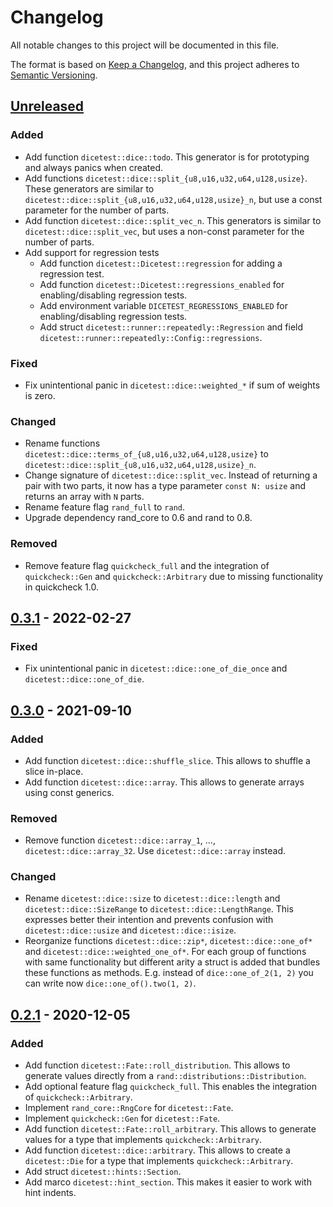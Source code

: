 # Changelog
All notable changes to this project will be documented in this file.

The format is based on [Keep a Changelog](https://keepachangelog.com/en/1.0.0/),
and this project adheres to [Semantic Versioning](https://semver.org/spec/v2.0.0.html).

## [Unreleased]
### Added
- Add function `dicetest::dice::todo`. This generator is for prototyping and always panics when created.
- Add functions `dicetest::dice::split_{u8,u16,u32,u64,u128,usize}`. These generators are similar to `dicetest::dice::split_{u8,u16,u32,u64,u128,usize}_n`, but use a const parameter for the number of parts.
- Add function `dicetest::dice::split_vec_n`. This generators is similar to `dicetest::dice::split_vec`, but uses a non-const parameter for the number of parts.
- Add support for regression tests
  - Add function `dicetest::Dicetest::regression` for adding a regression test.
  - Add function `dicetest::Dicetest::regressions_enabled` for enabling/disabling regression tests.
  - Add environment variable `DICETEST_REGRESSIONS_ENABLED` for enabling/disabling regression tests.
  - Add struct `dicetest::runner::repeatedly::Regression` and field `dicetest::runner::repeatedly::Config::regressions`.

### Fixed
- Fix unintentional panic in `dicetest::dice::weighted_*` if sum of weights is zero.

### Changed
- Rename functions `dicetest::dice::terms_of_{u8,u16,u32,u64,u128,usize}` to `dicetest::dice::split_{u8,u16,u32,u64,u128,usize}_n`.
- Change signature of `dicetest::dice::split_vec`. Instead of returning a pair with two parts, it now has a type parameter `const N: usize` and returns an array with `N` parts.
- Rename feature flag `rand_full` to `rand`.
- Upgrade dependency rand_core to 0.6 and rand to 0.8.

### Removed
- Remove feature flag `quickcheck_full` and the integration of `quickcheck::Gen` and `quickcheck::Arbitrary` due to missing functionality in quickcheck 1.0.

## [0.3.1] - 2022-02-27
### Fixed
- Fix unintentional panic in `dicetest::dice::one_of_die_once` and `dicetest::dice::one_of_die`.

## [0.3.0] - 2021-09-10
### Added
- Add function `dicetest::dice::shuffle_slice`. This allows to shuffle a slice in-place.
- Add function `dicetest::dice::array`. This allows to generate arrays using const generics.

### Removed
- Remove function `dicetest::dice::array_1`, ..., `dicetest::dice::array_32`. Use `dicetest::dice::array` instead.

### Changed
- Rename `dicetest::dice::size` to `dicetest::dice::length` and `dicetest::dice::SizeRange` to `dicetest::dice::LengthRange`. This expresses better their intention and prevents confusion with `dicetest::dice::usize` and `dicetest::dice::isize`.
- Reorganize functions `dicetest::dice::zip*`, `dicetest::dice::one_of*` and `dicetest::dice::weighted_one_of*`. For each group of functions with same functionality but different arity a struct is added that bundles these functions as methods. E.g. instead of `dice::one_of_2(1, 2)` you can write now `dice::one_of().two(1, 2)`.

## [0.2.1] - 2020-12-05
### Added
- Add function `dicetest::Fate::roll_distribution`. This allows to generate values directly from a `rand::distributions::Distribution`.
- Add optional feature flag `quickcheck_full`. This enables the integration of `quickcheck::Arbitrary`.
- Implement `rand_core::RngCore` for `dicetest::Fate`.
- Implement `quickcheck::Gen` for `dicetest::Fate`.
- Add function `dicetest::Fate::roll_arbitrary`. This allows to generate values for a type that implements `quickcheck::Arbitrary`.
- Add function `dicetest::dice::arbitrary`. This allows to create a `dicetest::Die` for a type that implements `quickcheck::Arbitrary`.
- Add struct `dicetest::hints::Section`.
- Add marco `dicetest::hint_section`. This makes it easier to work with hint indents.


[Unreleased]: https://github.com/jakoschiko/dicetest/compare/v0.3.1...HEAD
[0.3.1]: https://github.com/jakoschiko/dicetest/compare/v0.3.0...v0.3.1
[0.3.0]: https://github.com/jakoschiko/dicetest/compare/v0.2.1...v0.3.0
[0.2.1]: https://github.com/jakoschiko/dicetest/compare/v0.2.0...v0.2.1

